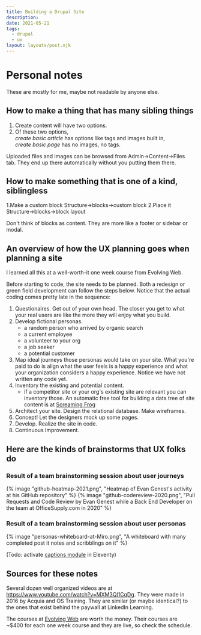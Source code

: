 ```yaml
---
title: Building a Drupal Site
description:
date: 2021-05-21
tags:
  - drupal
  - ux
layout: layouts/post.njk
---
```



# Personal notes

These are mostly for me, maybe not readable by anyone else.

## How to make a thing that has many sibling things

1. Create content will have two options.  
2. Of these two options,  
    *create basic article* has options like tags and images built in,   
    *create basic page* has no images, no tags.  

Uploaded files and images can be browsed from Admin->Content->Files tab. They end up there automatically without you putting them there.

## How to make something that is one of a kind, siblingless

1.Make a custom block Structure->blocks->custom block
2.Place it            Structure->blocks->block layout

Don't think of blocks as content. They are more like a footer or sidebar or modal.

## An overview of how the UX planning goes when planning a site

I learned all this at a well-worth-it one week course from Evolving Web.  

Before starting to code, the site needs to be planned. Both a redesign or green field development can follow the steps below.  Notice that the actual coding comes pretty late in the sequence:

1. Questionaires.  Get out of your own head. The closer you get to what your real users are like the more they will enjoy what you build.
2. Develop fictional personas.
    - a random person who arrived by organic search
    - a current employee
    - a volunteer to your org
    - a job seeker
    - a potential customer
3. Map ideal journeys those personas would take on your site. What you're paid to do is align what the user feels is a happy experience and what your organization considers a happy experience. Notice we have not written any code yet.
4. Inventory the existing and potential content.
    - if a competitor site or your org's existing site are relevant you can inventory those. An automatic free tool for building a data tree of site content is at [Screaming Frog](https://www.screamingfrog.co.uk/seo-spider/#spider-features)
5. Architect your site. Design the relational database. Make wireframes.
6. Concept! Let the designers mock up some pages.
7. Develop. Realize the site in code.
8. Continuous Improvement.

## Here are the kinds of brainstorms that UX folks do

### Result of a team brainstorming session about user journeys
{% image "github-heatmap-2021.png", "Heatmap of Evan Genest's activity at his GitHub repository" %}
{% image "github-codereview-2020.png", "Pull Requests and Code Review by Evan Genest while a Back End Developer on the team at OfficeSupply.com in 2020" %}

### Result of a team brainstorming session about user personas
{% image "personas-whiteboard-at-Miro.png", "A whiteboard with many completed post it notes and scribblings on it" %}

(Todo: activate [captions module](https://www.alpower.com/tutorials/adding-figures-with-captions-to-images-in-markdown-with-eleventy/) in Eleventy)

## Sources for these notes

Several dozen well organized videos are at https://www.youtube.com/watch?v=MXM3Ql1CqDg. They were made in 2016 by Acquia and OS Training.  They are similar (or maybe identical?) to the ones that exist behind the paywall at LinkedIn Learning.

The courses at [Evolving Web](https://evolvingweb.ca/training) are worth the money. Their courses are ~$400 for each one week course and they are live, so check the schedule.

